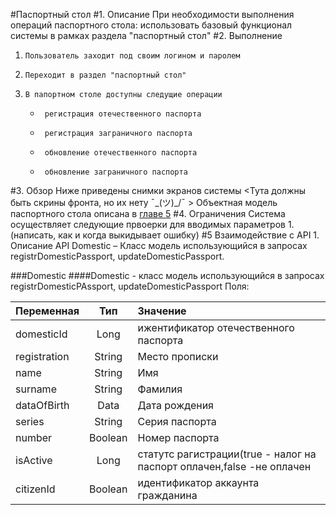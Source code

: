 #Паспортный стол 
#1.     Описание 
При необходимости выполнения операций паспортного стола: использовать базовый функционал системы в рамках раздела "паспортный стол"
#2.     Выполнение 
  1.     Пользователь заходит под своим логином и паролем 
  2.     Переходит в раздел "паспортный стол"
  3.     В папортном столе доступны следущие операции
     -      регистрация отечественного паспорта    
     -      регистрация заграничного паспорта
     -      обновление отечественного паспорта
     -      обновление заграничного паспорта
          
#3.     Обзор
Ниже приведены снимки экранов системы
<Тута должны быть скрины фронта, но их нету  ¯\_(ツ)_/¯ >
Объектная модель паспортного стола описана в [ главе 5](#5)
#4.     Ограничения 
Система осуществляет следующие првоерки для вводимых параметров
     1.  (написать, как и когда выкидывает ошибку)
#5      Взаимодействие с API
     1.   Описание API
Domestic – Класс модель использующийся в запросах registrDomesticPassport, updateDomesticPassport. 



###Domestic 
####Domestic - класс модель использующийся в запросах registrDomesticPAssport, updateDomesticPassport
Поля:


| Переменная  | Тип  | Значение |
|:------------- |:---------------:| :-------------|
| domesticId    | Long      |     ижентификатор отечественного паспорта  |
| registration  | String    | Место прописки   |
| name | String | Имя |
| surname| String | Фамилия |
| dataOfBirth | Data | Дата рождения |
| series | String | Серия паспорта |
| number | Boolean | Номер паспорта |
| isActive | Long | статутс рагистрации(true - налог на паспорт оплачен,false -не оплачен  |
| citizenId | Boolean | идентификатор аккаунта гражданина |


